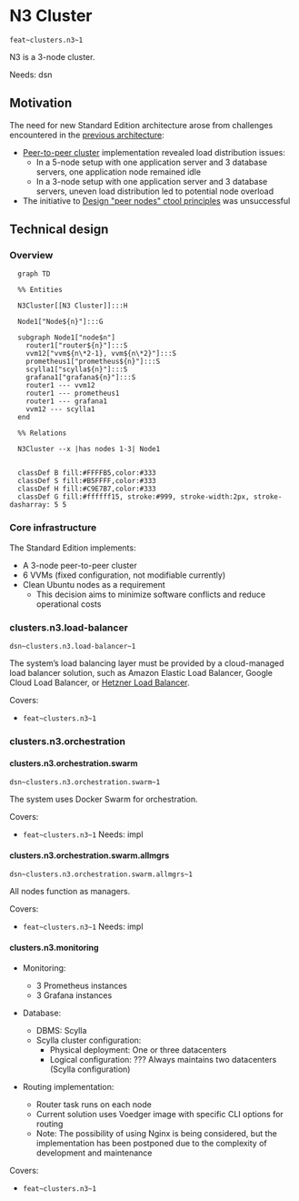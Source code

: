 # N3 Cluster

`feat~clusters.n3~1`

N3 is a 3-node cluster.

Needs: dsn 

## Motivation

The need for new Standard Edition architecture arose from challenges encountered in the [previous architecture](se1.md):

- [Peer-to-peer cluster](https://github.com/voedger/voedger/issues/1891) implementation revealed load distribution issues:
  - In a 5-node setup with one application server and 3 database servers, one application node remained idle
  - In a 3-node setup with one application server and 3 database servers, uneven load distribution led to potential node overload
- The initiative to [Design "peer nodes" ctool principles](https://github.com/voedger/voedger/issues/2550) was unsuccessful

## Technical design

### Overview

```mermaid
  graph TD

  %% Entities

  N3Cluster[[N3 Cluster]]:::H

  Node1["Node${n}"]:::G

  subgraph Node1["node$n"]
    router1["router${n}"]:::S
    vvm12["vvm${n\*2-1}, vvm${n\*2}"]:::S
    prometheus1["prometheus${n}"]:::S
    scylla1["scylla${n}"]:::S
    grafana1["grafana${n}"]:::S
    router1 --- vvm12
    router1 --- prometheus1
    router1 --- grafana1
    vvm12 --- scylla1
  end

  %% Relations

  N3Cluster --x |has nodes 1-3| Node1


  classDef B fill:#FFFFB5,color:#333
  classDef S fill:#B5FFFF,color:#333
  classDef H fill:#C9E7B7,color:#333
  classDef G fill:#ffffff15, stroke:#999, stroke-width:2px, stroke-dasharray: 5 5
```

### Core infrastructure

The Standard Edition implements:

- A 3-node peer-to-peer cluster
- 6 VVMs (fixed configuration, not modifiable currently)
- Clean Ubuntu nodes as a requirement
  - This decision aims to minimize software conflicts and reduce operational costs

### clusters.n3.load-balancer

`dsn~clusters.n3.load-balancer~1`

The system’s load balancing layer must be provided by a cloud-managed load balancer solution, such as Amazon Elastic Load Balancer, Google Cloud Load Balancer, or [Hetzner Load Balancer](https://www.hetzner.com/cloud/load-balancer).

Covers:
  - `feat~clusters.n3~1`

### clusters.n3.orchestration

#### clusters.n3.orchestration.swarm

`dsn~clusters.n3.orchestration.swarm~1`

The system uses Docker Swarm for orchestration.

Covers:
  - `feat~clusters.n3~1`
Needs: impl

#### clusters.n3.orchestration.swarm.allmgrs

`dsn~clusters.n3.orchestration.swarm.allmgrs~1`

All nodes function as managers.

Covers:
  - `feat~clusters.n3~1`
Needs: impl  

#### clusters.n3.monitoring

- Monitoring:
  - 3 Prometheus instances
  - 3 Grafana instances

- Database:
  - DBMS: Scylla
  - Scylla cluster configuration:
    - Physical deployment: One or three datacenters
    - Logical configuration: ??? Always maintains two datacenters (Scylla configuration)

- Routing implementation:
  - Router task runs on each node
  - Current solution uses Voedger image with specific CLI options for routing
  - Note: The possibility of using Nginx is being considered, but the implementation has been postponed due to the complexity of development and maintenance

Covers:
  - `feat~clusters.n3~1`

